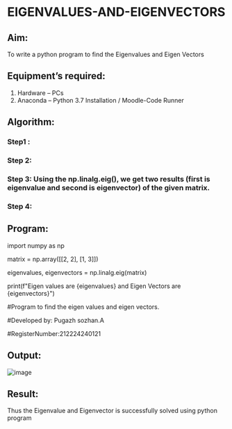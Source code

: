 # EIGENVALUES-AND-EIGENVECTORS
## Aim:
To write a python program to find the Eigenvalues and Eigen Vectors
## Equipment’s required:
1. 	Hardware – PCs
2. 	Anaconda – Python 3.7 Installation / Moodle-Code Runner
## Algorithm:
### Step1 : 
### Step 2: 
### Step 3: Using the np.linalg.eig(),  we get two results (first is eigenvalue and second is eigenvector) of the given matrix.
### Step 4: 

## Program:

import numpy as np

matrix = np.array([[2, 2], 
                   [1, 3]])
                   
eigenvalues, eigenvectors = np.linalg.eig(matrix)

print(f"Eigen values are {eigenvalues} and Eigen Vectors are {eigenvectors}")

#Program to find the eigen values and eigen vectors.

#Developed by: Pugazh sozhan.A

#RegisterNumber:212224240121

## Output:

![image](https://github.com/user-attachments/assets/87d17a22-3b4d-4f80-9253-389eb473ada0)

## Result:
Thus the Eigenvalue and Eigenvector is successfully solved using python program
